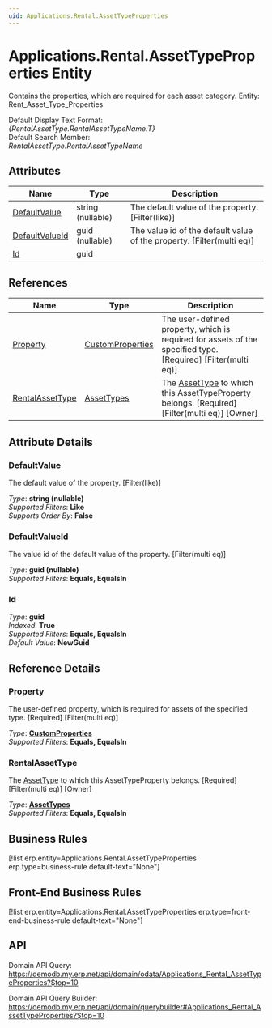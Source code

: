 ```yaml
---
uid: Applications.Rental.AssetTypeProperties
---
```

# Applications.Rental.AssetTypeProperties Entity

Contains the properties, which are required for each asset category. Entity: Rent_Asset_Type_Properties

Default Display Text Format:  
_{RentalAssetType.RentalAssetTypeName:T}_  
Default Search Member:  
_RentalAssetType.RentalAssetTypeName_  

## Attributes

| Name | Type | Description |
| ---- | ---- | --- |
| [DefaultValue](Applications.Rental.AssetTypeProperties.md#defaultvalue) | string (nullable) | The default value of the property. [Filter(like)] 
| [DefaultValueId](Applications.Rental.AssetTypeProperties.md#defaultvalueid) | guid (nullable) | The value id of the default value of the property. [Filter(multi eq)] 
| [Id](Applications.Rental.AssetTypeProperties.md#id) | guid |  

## References

| Name | Type | Description |
| ---- | ---- | --- |
| [Property](Applications.Rental.AssetTypeProperties.md#property) | [CustomProperties](General.CustomProperties.md) | The user-defined property, which is required for assets of the specified type. [Required] [Filter(multi eq)] |
| [RentalAssetType](Applications.Rental.AssetTypeProperties.md#rentalassettype) | [AssetTypes](Applications.Rental.AssetTypes.md) | The [AssetType](Applications.Rental.AssetTypes.md) to which this AssetTypeProperty belongs. [Required] [Filter(multi eq)] [Owner] |


## Attribute Details

### DefaultValue

The default value of the property. [Filter(like)]

_Type_: **string (nullable)**  
_Supported Filters_: **Like**  
_Supports Order By_: **False**  

### DefaultValueId

The value id of the default value of the property. [Filter(multi eq)]

_Type_: **guid (nullable)**  
_Supported Filters_: **Equals, EqualsIn**  

### Id

_Type_: **guid**  
_Indexed_: **True**  
_Supported Filters_: **Equals, EqualsIn**  
_Default Value_: **NewGuid**  


## Reference Details

### Property

The user-defined property, which is required for assets of the specified type. [Required] [Filter(multi eq)]

_Type_: **[CustomProperties](General.CustomProperties.md)**  
_Supported Filters_: **Equals, EqualsIn**  

### RentalAssetType

The [AssetType](Applications.Rental.AssetTypes.md) to which this AssetTypeProperty belongs. [Required] [Filter(multi eq)] [Owner]

_Type_: **[AssetTypes](Applications.Rental.AssetTypes.md)**  
_Supported Filters_: **Equals, EqualsIn**  



## Business Rules

[!list erp.entity=Applications.Rental.AssetTypeProperties erp.type=business-rule default-text="None"]

## Front-End Business Rules

[!list erp.entity=Applications.Rental.AssetTypeProperties erp.type=front-end-business-rule default-text="None"]

## API

Domain API Query:
<https://demodb.my.erp.net/api/domain/odata/Applications_Rental_AssetTypeProperties?$top=10>

Domain API Query Builder:
<https://demodb.my.erp.net/api/domain/querybuilder#Applications_Rental_AssetTypeProperties?$top=10>

